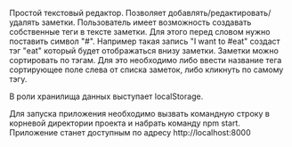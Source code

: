 Простой текстовый редактор. Позволяет добавлять/редактировать/удалять заметки. Пользователь имеет возможность создавать собственные теги в тексте заметки. Для этого перед словом нужно поставить символ "#". Например такая запись "I want to #eat" создаст тэг "eat" который будет отображаться внизу заметки. Заметки можно сортировать по тэгам. Для это необходимо либо ввести название тега сортирующее поле слева от списка заметок, либо кликнуть по самому тэгу.

В роли хранилища данных выступает localStorage.

Для запуска приложения необходимо вызвать командную строку в корневой директории проекта и набрать команду npm start. Приложение станет доступным по адресу http://localhost:8000
